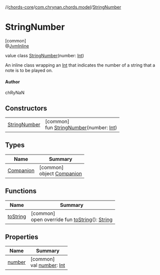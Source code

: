 //[chords-core](../../../index.md)/[com.chrynan.chords.model](../index.md)/[StringNumber](index.md)

# StringNumber

[common]\
@[JvmInline](https://kotlinlang.org/api/latest/jvm/stdlib/kotlin.jvm/-jvm-inline/index.html)

value class [StringNumber](index.md)(number: [Int](https://kotlinlang.org/api/latest/jvm/stdlib/kotlin/-int/index.html))

An inline class wrapping an [Int](https://kotlinlang.org/api/latest/jvm/stdlib/kotlin/-int/index.html) that indicates the number of a string that a note is to be played on.

#### Author

chRyNaN

## Constructors

| | |
|---|---|
| [StringNumber](-string-number.md) | [common]<br>fun [StringNumber](-string-number.md)(number: [Int](https://kotlinlang.org/api/latest/jvm/stdlib/kotlin/-int/index.html)) |

## Types

| Name | Summary |
|---|---|
| [Companion](-companion/index.md) | [common]<br>object [Companion](-companion/index.md) |

## Functions

| Name | Summary |
|---|---|
| [toString](to-string.md) | [common]<br>open override fun [toString](to-string.md)(): [String](https://kotlinlang.org/api/latest/jvm/stdlib/kotlin/-string/index.html) |

## Properties

| Name | Summary |
|---|---|
| [number](number.md) | [common]<br>val [number](number.md): [Int](https://kotlinlang.org/api/latest/jvm/stdlib/kotlin/-int/index.html) |
